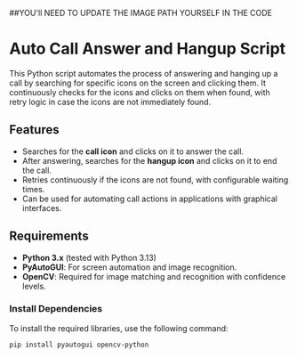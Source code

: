 ##YOU'll NEED TO UPDATE THE IMAGE PATH YOURSELF IN THE CODE

# Auto Call Answer and Hangup Script

This Python script automates the process of answering and hanging up a call by searching for specific icons on the screen and clicking them. It continuously checks for the icons and clicks on them when found, with retry logic in case the icons are not immediately found.

## Features

- Searches for the **call icon** and clicks on it to answer the call.
- After answering, searches for the **hangup icon** and clicks on it to end the call.
- Retries continuously if the icons are not found, with configurable waiting times.
- Can be used for automating call actions in applications with graphical interfaces.

## Requirements

- **Python 3.x** (tested with Python 3.13)
- **PyAutoGUI**: For screen automation and image recognition.
- **OpenCV**: Required for image matching and recognition with confidence levels.

### Install Dependencies

To install the required libraries, use the following command:

```bash
pip install pyautogui opencv-python
